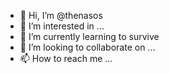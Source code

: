 - 👋 Hi, I’m @thenasos
- 👀 I’m interested in ...
- 🌱 I’m currently learning to survive
- 💞️ I’m looking to collaborate on ...
- 📫 How to reach me ...

<!---
thenasos/thenasos is a ✨ special ✨ repository because its `README.md` (this file) appears on your GitHub profile.
You can click the Preview link to take a look at your changes.
--->
